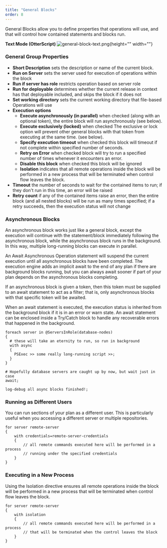 ```yaml
---
title: "General Blocks"
order: 8
---
```


General Blocks allow you to define properties that operations will use, and that will control how contained statements and blocks run.

**Text Mode (OtterScript)**
![general-block-text.png](/resources/docs/general-block-text.png){height="" width=""}

### General Group Properties
* **Short Description** sets the description or name of the current block.
* **Run on Server** sets the server used for execution of operations within the block
* **Run if server has role** restricts operation based on server role
* **Run for deployable** determines whether the current release in context has that deployable included, and skips the block if it does not
* **Set working directory** sets the current working directory that file-based Operations will use
* **Execution options**
    * **Execute asynchronously (in parallel)** when checked (along with an optional token), the entire block will run asynchronously (see below).
    * **Execute exclusively (locked)** when checked The exclusive or lock option will prevent other general blocks with that token from executing at the same time. (see below).
    * **Specify execution timeout** when checked this block will timeout if not complete within specified number of seconds.
    * **Retry on Error** when checked block will try to run a specified number of times whenever it encounters an error.
    * **Disable this block** when checked this block will be ignored
    * **Isolation** indicates that all remote operations inside the block will be performed in a new process that will be terminated when control flow leaves the block.
* **Timeout** the number of seconds to wait for the contained items to run; if they don't run in this time, an error will be raised
* **Retry count** if any of the contained items raise an error, then the entire block (and all nested blocks) will be run as many times specified; if a retry succeeds, then the execution status will not change

### Asynchronous Blocks
An asynchronous block works just like a general block, except the execution will continue with the statement/block immediately following the asynchronous block, while the asynchronous block runs in the background. In this way, multiple long-running blocks can execute in parallel.

An Await Asynchronous Operation statement will suspend the current execution until all asynchronous blocks have been completed. The execution engine adds an implicit await to the end of any plan if there are background blocks running, but you can always await sooner if part of your plan depends on the asynchronous blocks completing.

If an asynchronous block is given a token, then this token must be supplied to an await statement to act as a filter; that is, only asynchronous blocks with that specific token will be awaited.

When an await statement is executed, the execution status is inherited from the background block if it is in an error or warn state. An await statement can be enclosed inside a Try/Catch block to handle any recoverable errors that happened in the background.

```
foreach server in @ServersInRole(database-nodes)
{
  # these will take an eternity to run, so run in background
  with async
  {
    PSExec >> some really long-running script >>;
  }
}

# Hopefully database servers are caught up by now, but wait just in case
await;

log-debug all async blocks finished!;
```

### Running as Different Users
You can run sections of your plan as a different user. This is particularly useful when you accessing a different server or multiple repositories.

```
for server remote-server
{
    with credentials=remote-server-credentials
    {
        // all remote commands executed here will be performed in a process
        // running under the specified credentials
    }        
}
```

### Executing in a New Process
Using the Isolation directive ensures all remote operations inside the block will be performed in a new process that will be terminated when control flow leaves the block.

```
for server remote-server
{
    with isolation
    {
        // all remote commands executed here will be performed in a process
        // that will be terminated when the control leaves the block
    }        
}
```